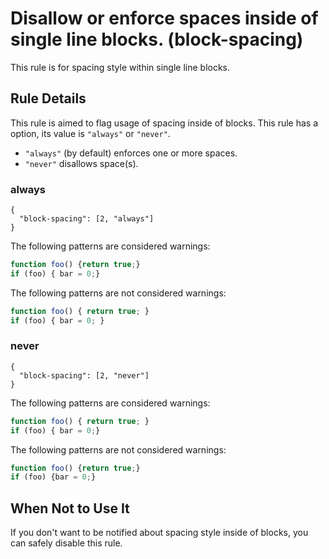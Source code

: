 # Disallow or enforce spaces inside of single line blocks. (block-spacing)

This rule is for spacing style within single line blocks.

## Rule Details

This rule is aimed to flag usage of spacing inside of blocks.
This rule has a option, its value is `"always"` or `"never"`.

- `"always"` (by default) enforces one or more spaces.
- `"never"` disallows space(s).

### always

```
{
  "block-spacing": [2, "always"]
}
```

The following patterns are considered warnings:

```js
function foo() {return true;}
if (foo) { bar = 0;}
```

The following patterns are not considered warnings:

```js
function foo() { return true; }
if (foo) { bar = 0; }
```

### never

```
{
  "block-spacing": [2, "never"]
}
```

The following patterns are considered warnings:

```js
function foo() { return true; }
if (foo) { bar = 0;}
```

The following patterns are not considered warnings:

```js
function foo() {return true;}
if (foo) {bar = 0;}
```

## When Not to Use It

If you don't want to be notified about spacing style inside of blocks, you can safely disable this rule.
